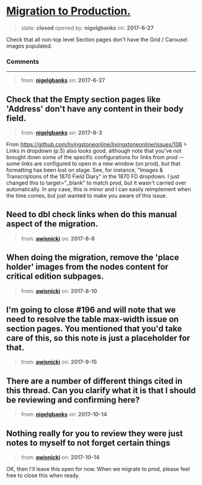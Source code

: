 # [Migration to Production.](https://github.com/livingstoneonline/livingstoneonline/issues/159)

> state: **closed** opened by: **nigelgbanks** on: **2017-6-27**

Check that all non-top level Section pages don&#x27;t have the Grid / Carousel images populated.

### Comments

---
> from: [**nigelgbanks**](https://github.com/livingstoneonline/livingstoneonline/issues/159#issuecomment-311457794) on: **2017-6-27**

Check that the Empty section pages like &#x27;Address&#x27; don&#x27;t have any content in their body field.
---
> from: [**nigelgbanks**](https://github.com/livingstoneonline/livingstoneonline/issues/159#issuecomment-320024729) on: **2017-8-3**

From https://github.com/livingstoneonline/livingstoneonline/issues/106
&gt; Links in dropdown (p.5) also looks good, although note that you&#x27;ve not brought down some of the specific configurations for links from prod -- some links are configured to open in a new window (on prod), but that formatting has been lost on stage. See, for instance, &quot;Images &amp; Transcriptions of the 1870 Field Diary&quot; in the 1870 FD dropdown. I just changed this to target&#x3D;&quot;_blank&quot; to match prod, but it wasn&#x27;t carried over automatically. In any case, this is minor and I can easily reimplement when the time comes, but just wanted to make you aware of this issue.

Need to dbl check links when do this manual aspect of the migration.
---
> from: [**awisnicki**](https://github.com/livingstoneonline/livingstoneonline/issues/159#issuecomment-320533610) on: **2017-8-6**

When doing the migration, remove the &#x27;place holder&#x27; images from the nodes content for critical edition subpages.
---
> from: [**awisnicki**](https://github.com/livingstoneonline/livingstoneonline/issues/159#issuecomment-321519874) on: **2017-8-10**

I&#x27;m going to close #196 and will note that we need to resolve the table max-width issue on section pages. You mentioned that you&#x27;d take care of this, so this note is just a placeholder for that.
---
> from: [**awisnicki**](https://github.com/livingstoneonline/livingstoneonline/issues/159#issuecomment-329755154) on: **2017-9-15**

There are a number of different things cited in this thread. Can you clarify what it is that I should be reviewing and confirming here?
---
> from: [**nigelgbanks**](https://github.com/livingstoneonline/livingstoneonline/issues/159#issuecomment-336631182) on: **2017-10-14**

Nothing really for you to review they were just notes to myself to not forget certain things
---
> from: [**awisnicki**](https://github.com/livingstoneonline/livingstoneonline/issues/159#issuecomment-336642303) on: **2017-10-14**

OK, then I&#x27;ll leave this open for now. When we migrate to prod, please feel free to close this when ready.
